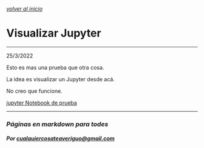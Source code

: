 [*volver al inicio*](../index.md)
# Visualizar Jupyter
---
25/3/2022

Esto es mas una prueba que otra cosa. 

La idea es visualizar un Jupyter desde acá.

No creo que funcione.

[jupyter Notebook de prueba](../jupyter/prueba.ipynb)

---
### *Páginas en markdown para todes*
#### *Por cualquiercosateaveriguo@gmail.com*